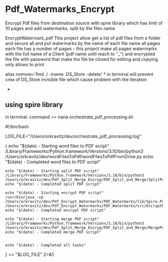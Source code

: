 # Pdf_Watermarks_Encrypt
Encrypt Pdf files from destination source with spire library which has limit of 10 pages and add watermarks. split by the files name 


EncryptWatermark_pdf This project allow get a list of pdf files from a folder and secure all and put watermarks by the name of each file name all pages each file has a number of pages - this project make all pages watermarks with the full name of a Client (pdf name until reach to "_") and encrypted the file with password that make the file be closed for editing and copying only allows to print

alias nomore='find ./ -iname .DS_Store -delete' *
in terminal will prevent crea of DS_Store invisible file which cause problem with the iteration

-
using spire library
-

in terminal: command >> nana orchestrate_pdf_processing.sh

#!/bin/bash

LOG_FILE="/Users/orkravitz/dev/orchestrate_pdf_processing.log"

{
    echo "$(date) - Starting word files to PDF script"
    /Library/Frameworks/Python.framework/Versions/3.10/bin/python3 /Users/orkravitz/dev/wordFilesToPdf/wordFilesToPdfFromDrive.py
    echo "$(date) - Completed word files to PDF script"

    echo "$(date) - Starting split PDF script"
    /Library/Frameworks/Python.framework/Versions/3.10/bin/python3 /Users/orkravitz/dev/Pdf_Split_Merge_Encryp/PDF_Split_and_Merge/SplitPdfFiles.py
    echo "$(date) - Completed split PDF script"

    echo "$(date) - Starting encrypt PDF script"
    /usr/bin/java -cp /Users/orkravitz/dev/Pdf_Encrypt_Watermarks/PDF_Watermarks/lib/Spire.Pdf.jar /Users/orkravitz/dev/Pdf_Encrypt_Watermarks/PDF_Watermarks/src/EncryptPDF.java
    echo "$(date) - Completed encrypt PDF script"

    echo "$(date) - Starting merge PDF script"
    /Library/Frameworks/Python.framework/Versions/3.10/bin/python3 /Users/orkravitz/dev/Pdf_Split_Merge_Encryp/PDF_Split_and_Merge/MergePdfFiles_Encrypt.py
    echo "$(date) - Completed merge PDF script"


    echo "$(date) - Completed all tasks"
} >> "$LOG_FILE" 2>&1
